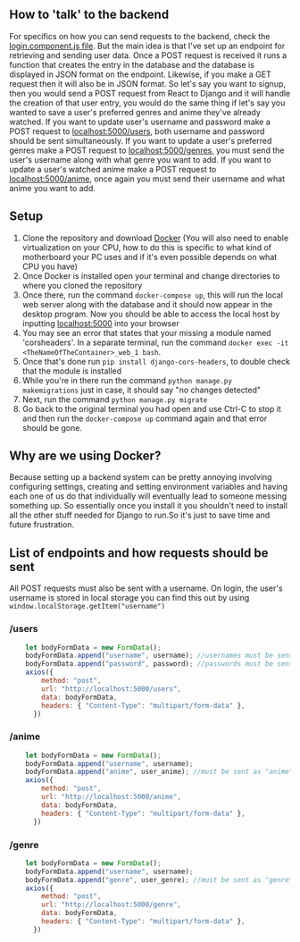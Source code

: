 ## How to 'talk' to the backend
For specifics on how you can send requests to the backend, check the [login.component.js file](https://github.com/Deondrede/AniRec/blob/Backend/anirec/src/components/landing_page/login.component.js). But the main idea is that I've set up an endpoint for retrieving and sending user data. Once a POST request is received it runs a function that creates the entry in the database and the database is displayed in JSON format on the endpoint. Likewise, if you make a GET request then it will also be in JSON format. So let's say you want to signup, then you would send a POST request from React to Django and it will handle the creation of that user entry, you would do the same thing if let's say you wanted to save a user's preferred genres and anime they've already watched. If you want to update user's username and password make a POST request to [localhost:5000/users](http://localhost:5000/users), both username and password should be sent simultaneously. If you want to update a user's preferred genres make a POST request to [localhost:5000/genres](http://localhost:5000/genres), you must send the user's username along with what genre you want to add. If you want to update a user's watched anime make a POST request to [localhost:5000/anime](http://localhost:5000/anime), once again you must send their username and what anime you want to add.
## Setup
1. Clone the repository and download [Docker](https://www.docker.com/get-started) (You will also need to enable virtualization on your CPU, how to do this is specific to what kind of motherboard your PC uses and if it's even possible depends on what CPU you have)
2. Once Docker is installed open your terminal and change directories to where you cloned the repository
3. Once there, run the command `docker-compose up`, this will run the local web server along with the database and it should now appear in the desktop program. Now you should be able to access the local host by inputting [localhost:5000](http://localhost:5000) into your browser
4. You may see an error that states that your missing a module named 'corsheaders'. In a separate terminal, run the command `docker exec -it <TheNameOfTheContainer>_web_1 bash`.
5. Once that's done run `pip install django-cors-headers`, to double check that the module is installed
6. While you're in there run the command `python manage.py makemigrations` just in case, it should say "no changes detected"
7. Next, run the command `python manage.py migrate` 
8. Go back to the original terminal you had open and use Ctrl-C to stop it and then run the `docker-compose up` command again and that error should be gone.
## Why are we using Docker?
Because setting up a backend system can be pretty annoying involving configuring settings, creating and setting environment variables and having each one of us do that individually will eventually lead to someone messing something up. So essentially once you install it you shouldn't need to install all the other stuff needed for Django to run.So it's just to save time and future frustration.
## List of endpoints and how requests should be sent
All POST requests must also be sent with a username. On login, the user's username is stored in local storage you can find this out by using `window.localStorage.getItem("username")`
### /users
```javascript
    let bodyFormData = new FormData();
    bodyFormData.append("username", username); //usernames must be sent as "username"
    bodyFormData.append("password", password); //passwords must be sent as "password"
    axios({
        method: "post",
        url: "http://localhost:5000/users",
        data: bodyFormData,
        headers: { "Content-Type": "multipart/form-data" },
      })
```
### /anime
```javascript
    let bodyFormData = new FormData();
    bodyFormData.append("username", username);
    bodyFormData.append("anime", user_anime); //must be sent as "anime"
    axios({
        method: "post",
        url: "http://localhost:5000/anime",
        data: bodyFormData,
        headers: { "Content-Type": "multipart/form-data" },
      })
```
### /genre
```javascript
    let bodyFormData = new FormData();
    bodyFormData.append("username", username);
    bodyFormData.append("genre", user_genre); //must be sent as "genre"
    axios({
        method: "post",
        url: "http://localhost:5000/genre",
        data: bodyFormData,
        headers: { "Content-Type": "multipart/form-data" },
      })
```

